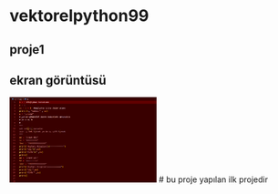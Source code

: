 # vektorelpython99
## proje1
## ekran görüntüsü 


<img height="150" src="resim/ss.png">
# bu proje yapılan ilk projedir
